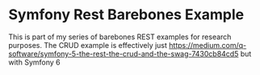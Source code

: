 # Symfony Rest Barebones Example

This is part of my series of barebones REST examples for research purposes. The CRUD example is effectively just https://medium.com/q-software/symfony-5-the-rest-the-crud-and-the-swag-7430cb84cd5 but with Symfony 6